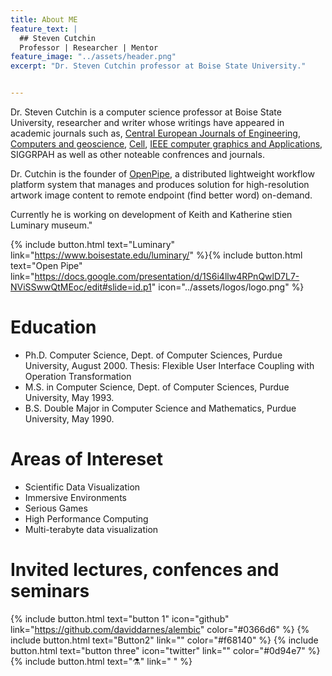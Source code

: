 ```yaml
---
title: About ME
feature_text: |
  ## Steven Cutchin
  Professor | Researcher | Mentor
feature_image: "../assets/header.png"
excerpt: "Dr. Steven Cutchin professor at Boise State University."


---
```


Dr. Steven Cutchin is a computer science professor at Boise State University, researcher and writer whose writings have appeared in academic journals such as, [Central European Journals of Engineering](https://www.degruyter.com/document/doi/10.2478/s13531-010-0002-5/html), [Computers and geoscience](https://linkinghub.elsevier.com/retrieve/pii/S0098300408001313), [Cell](http://dx.doi.org/10.1016/j.cell.2008.03.024), [IEEE computer graphics and Applications](https://ieeexplore.ieee.org/document/4302580/), SIGGRPAH as well as other noteable confrences and journals.

Dr. Cutchin is the founder of [OpenPipe](https://www.youtube.com/watch?v=VLJmLRV0rcQ), a distributed lightweight workflow platform system that  manages and produces solution for high-resolution artwork image content to remote endpoint (find better word) on-demand. 
 

Currently he is working on development of Keith and Katherine stien Luminary museum."

{% include button.html text="Luminary" link="https://www.boisestate.edu/luminary/" %}{% include button.html text="Open Pipe" link="https://docs.google.com/presentation/d/1S6i4llw4RPnQwlD7L7-NViSSwwQtMEoc/edit#slide=id.p1" icon="../assets/logos/logo.png" %}


# Education 


* Ph.D. Computer Science, Dept. of Computer Sciences, Purdue University, August 2000. Thesis: Flexible User Interface Coupling with Operation Transformation
* M.S. in Computer Science, Dept. of Computer Sciences, Purdue University, May 1993.
* B.S. Double Major in Computer Science and Mathematics, Purdue University, May 1990.

# Areas of Intereset 

* Scientific Data Visualization
* Immersive Environments
* Serious Games
* High Performance Computing
* Multi-terabyte data visualization

# Invited lectures, confences and seminars


{% include button.html text="button 1" icon="github" link="https://github.com/daviddarnes/alembic" color="#0366d6" %} {% include button.html text="Button2" link="" color="#f68140" %} {% include button.html text="button three" icon="twitter" link="" color="#0d94e7" %} {% include button.html text="⚗️" link=" " %}
